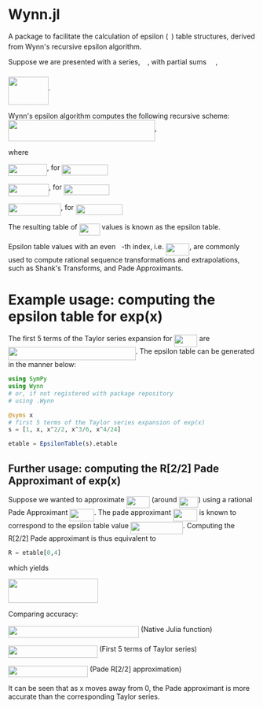 # Wynn.jl
A package to facilitate the calculation of epsilon (<img src="/tex/7ccca27b5ccc533a2dd72dc6fa28ed84.svg?invert_in_darkmode&sanitize=true" align=middle width=6.672392099999992pt height=14.15524440000002pt/>) table structures, derived from Wynn's recursive epsilon algorithm.

Suppose we are presented with a series, <img src="/tex/e257acd1ccbe7fcb654708f1a866bfe9.svg?invert_in_darkmode&sanitize=true" align=middle width=11.027402099999989pt height=22.465723500000017pt/>, with partial sums <img src="/tex/d28140eda2d12e24b434e011b930fa23.svg?invert_in_darkmode&sanitize=true" align=middle width=14.730823799999989pt height=22.465723500000017pt/>, 

<img src="/tex/305b00052b0f637b1f6b9cbbc20b6bd4.svg?invert_in_darkmode&sanitize=true" align=middle width=81.79511999999998pt height=56.32434059999998pt/>.


Wynn's epsilon algorithm computes the following recursive scheme:
<img src="/tex/b4e0ec3b26fc563e0ed93910d7e0c216.svg?invert_in_darkmode&sanitize=true" align=middle width=298.57868204999994pt height=43.42856099999997pt/>,

where

<img src="/tex/207a4d937a3c920d74c18cb14811970c.svg?invert_in_darkmode&sanitize=true" align=middle width=79.03346054999999pt height=24.65753399999998pt/>, for <img src="/tex/cb64b662810fa2e879c6c890c2c20026.svg?invert_in_darkmode&sanitize=true" align=middle width=93.33412439999998pt height=21.68300969999999pt/>

<img src="/tex/efb514c886a1edd953f62e3c64752b1d.svg?invert_in_darkmode&sanitize=true" align=middle width=82.79584334999998pt height=24.65753399999998pt/>, for <img src="/tex/cb64b662810fa2e879c6c890c2c20026.svg?invert_in_darkmode&sanitize=true" align=middle width=93.33412439999998pt height=21.68300969999999pt/>

<img src="/tex/0f1e19b8023600ed9036bd1af5957893.svg?invert_in_darkmode&sanitize=true" align=middle width=107.1804756pt height=24.65753399999998pt/>, for <img src="/tex/bfd898f3193f13c76d64173d28ac7a86.svg?invert_in_darkmode&sanitize=true" align=middle width=95.38131569999997pt height=21.68300969999999pt/>


The resulting table of <img src="/tex/e0bccba5f61931c93bf2b42a9648d584.svg?invert_in_darkmode&sanitize=true" align=middle width=41.936949449999986pt height=24.65753399999998pt/> values is known as the epsilon table.

Epsilon table values with an even <img src="/tex/36b5afebdba34564d884d347484ac0c7.svg?invert_in_darkmode&sanitize=true" align=middle width=7.710416999999989pt height=21.68300969999999pt/>-th index, i.e. <img src="/tex/89db79db8572b902d7f043db0510df7b.svg?invert_in_darkmode&sanitize=true" align=middle width=48.48949214999999pt height=24.65753399999998pt/>, are commonly used to compute rational sequence transformations and extrapolations, such as Shank's Transforms, and Pade Approximants.


# Example usage: computing the epsilon table for exp(x)
The first 5 terms of the Taylor series expansion for <img src="/tex/559b96359a4653a6c35dbf27c11f68d2.svg?invert_in_darkmode&sanitize=true" align=middle width=47.29464134999999pt height=24.65753399999998pt/> are <img src="/tex/41e09bf50da4c9ca2b1058d7e114f8ce.svg?invert_in_darkmode&sanitize=true" align=middle width=259.77142785pt height=26.76175259999998pt/>. The epsilon table can be generated in the manner below:

```julia
using SymPy
using Wynn
# or, if not registered with package repository
# using .Wynn

@syms x
# first 5 terms of the Taylor series expansion of exp(x)
s = [1, x, x^2/2, x^3/6, x^4/24]

etable = EpsilonTable(s).etable
```
## Further usage: computing the R[2/2] Pade Approximant of exp(x)
Suppose we wanted to approximate <img src="/tex/a0778bdbc13bc2aad11315b4a51d2516.svg?invert_in_darkmode&sanitize=true" align=middle width=47.500114199999985pt height=24.65753399999998pt/> (around <img src="/tex/8436d02a042a1eec745015a5801fc1a0.svg?invert_in_darkmode&sanitize=true" align=middle width=39.53182859999999pt height=21.18721440000001pt/>) using a rational Pade Approximant <img src="/tex/8a9e0cd4c218dbb2d9e4be213d6f108e.svg?invert_in_darkmode&sanitize=true" align=middle width=49.62157199999999pt height=24.65753399999998pt/>. The pade approximant <img src="/tex/8a9e0cd4c218dbb2d9e4be213d6f108e.svg?invert_in_darkmode&sanitize=true" align=middle width=49.62157199999999pt height=24.65753399999998pt/> is known to correspond to the epsilon table value <img src="/tex/0bd4baf96622bc8dbc8d32d4a6932886.svg?invert_in_darkmode&sanitize=true" align=middle width=106.49968725pt height=24.65753399999998pt/>. Computing the R[2/2] Pade approximant is thus equivalent to
```julia
R = etable[0,4]
```
which yields

<img src="/tex/ed18bf83d30c6c5a437c246a3a87a143.svg?invert_in_darkmode&sanitize=true" align=middle width=183.47364255pt height=49.00309590000003pt/>

Comparing accuracy:

<img src="/tex/d2fbc056b13622350cd02c9958eac4e3.svg?invert_in_darkmode&sanitize=true" align=middle width=266.4162303pt height=24.65753399999998pt/> (Native Julia function)

<img src="/tex/66bb64ee3ff869914cef0896cc993d3d.svg?invert_in_darkmode&sanitize=true" align=middle width=181.80402239999998pt height=24.65753399999998pt/> (First 5 terms of Taylor series)

<img src="/tex/d48b838db5a410155b0c788e01c2e6ea.svg?invert_in_darkmode&sanitize=true" align=middle width=162.38046659999998pt height=22.465723500000017pt/> (Pade R[2/2] approximation)

It can be seen that as x moves away from 0, the Pade approximant is more accurate than the corresponding Taylor series.
